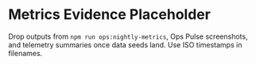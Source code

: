 # Metrics Evidence Placeholder

Drop outputs from `npm run ops:nightly-metrics`, Ops Pulse screenshots, and telemetry summaries once data seeds land. Use ISO timestamps in filenames.
